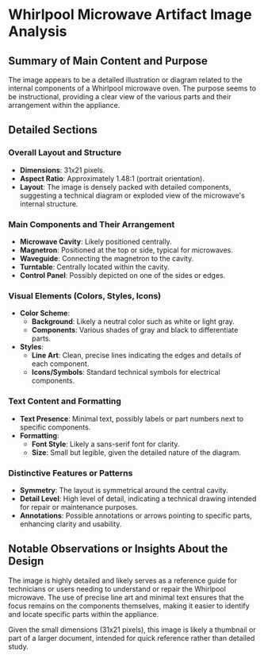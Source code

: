 # Whirlpool Microwave Artifact Image Analysis

## Summary of Main Content and Purpose
The image appears to be a detailed illustration or diagram related to the internal components of a Whirlpool microwave oven. The purpose seems to be instructional, providing a clear view of the various parts and their arrangement within the appliance.

## Detailed Sections

### Overall Layout and Structure
- **Dimensions**: 31x21 pixels.
- **Aspect Ratio**: Approximately 1.48:1 (portrait orientation).
- **Layout**: The image is densely packed with detailed components, suggesting a technical diagram or exploded view of the microwave's internal structure.

### Main Components and Their Arrangement
- **Microwave Cavity**: Likely positioned centrally.
- **Magnetron**: Positioned at the top or side, typical for microwaves.
- **Waveguide**: Connecting the magnetron to the cavity.
- **Turntable**: Centrally located within the cavity.
- **Control Panel**: Possibly depicted on one of the sides or edges.

### Visual Elements (Colors, Styles, Icons)
- **Color Scheme**:
  - **Background**: Likely a neutral color such as white or light gray.
  - **Components**: Various shades of gray and black to differentiate parts.
- **Styles**:
  - **Line Art**: Clean, precise lines indicating the edges and details of each component.
  - **Icons/Symbols**: Standard technical symbols for electrical components.

### Text Content and Formatting
- **Text Presence**: Minimal text, possibly labels or part numbers next to specific components.
- **Formatting**:
  - **Font Style**: Likely a sans-serif font for clarity.
  - **Size**: Small but legible, given the detailed nature of the diagram.

### Distinctive Features or Patterns
- **Symmetry**: The layout is symmetrical around the central cavity.
- **Detail Level**: High level of detail, indicating a technical drawing intended for repair or maintenance purposes.
- **Annotations**: Possible annotations or arrows pointing to specific parts, enhancing clarity and usability.

## Notable Observations or Insights About the Design

The image is highly detailed and likely serves as a reference guide for technicians or users needing to understand or repair the Whirlpool microwave. The use of precise line art and minimal text ensures that the focus remains on the components themselves, making it easier to identify and locate specific parts within the appliance.

Given the small dimensions (31x21 pixels), this image is likely a thumbnail or part of a larger document, intended for quick reference rather than detailed study.